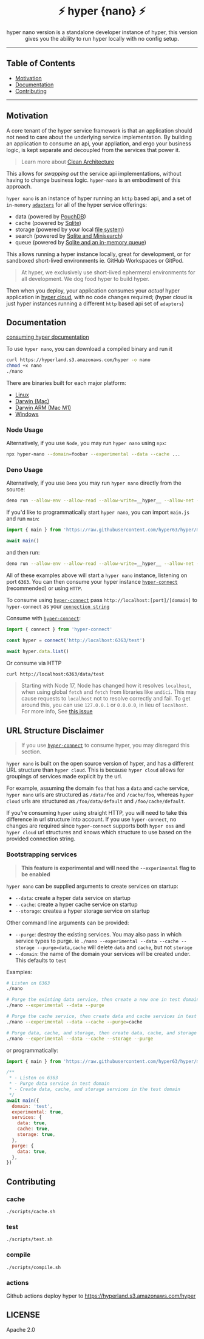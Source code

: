 <h1 align="center">⚡️ hyper {nano} ⚡️</h1>
<p align="center">
  hyper nano version is a standalone developer instance of hyper, this version gives you
  the ability to run hyper locally with no config setup.
</p>

---

## Table of Contents

- [Motivation](#motivation)
- [Documentation](#documentation)
- [Contributing](#contributing)

---

## Motivation

A core tenant of the hyper service framework is that an application should not need to care about
the underlying service implementation. By building an application to consume an api, your
appliation, and ergo your business logic, is kept separate and decoupled from the services that
power it.

> Learn more about [Clean Architecture](https://blog.hyper.io/the-perfect-application-architecture/)

This allows for _swapping out_ the service api implementations, without having to change business
logic. `hyper-nano` is an embodiment of this approach.

`hyper nano` is an instance of hyper running an `http` based api, and a set of `in-memory`
[`adapters`](https://docs.hyper.io/oss/building-your-own-adapter) for all of the hyper service
offerings:

- data (powered by [PouchDB](https://github.com/hyper63/hyper-adapter-pouchdb))
- cache (powered by [Sqlite](https://github.com/hyper63/hyper-adapter-sqlite))
- storage (powered by your local [file system](https://github.com/hyper63/hyper-adapter-fs))
- search (powered by [Sqlite and Minisearch](https://github.com/hyper63/hyper-adapter-minisearch))
- queue (powered by [Sqlite and an in-memory queue](https://github.com/hyper63/hyper-adapter-queue))

This allows running a hyper instance locally, great for development, or for sandboxed short-lived
environments ie. GitHub Workspaces or GitPod.

> At hyper, we exclusively use short-lived ephermeral environments for all development. We dog food
> hyper to build hyper.

Then when you deploy, your application consumes your _actual_ hyper application in
[hyper cloud](https://docs.hyper.io), with no code changes required; (hyper cloud is just hyper
instances running a different `http` based api set of `adapters`)

## Documentation

[consuming hyper documentation](https://docs.hyper.io)

To use `hyper nano`, you can download a compiled binary and run it

```sh
curl https://hyperland.s3.amazonaws.com/hyper -o nano
chmod +x nano
./nano
```

There are binaries built for each major platform:

- [Linux](https://hyperland.s3.amazonaws.com/hyper)
- [Darwin (Mac)](https://hyperland.s3.amazonaws.com/hyper-x86_64-apple-darwin)
- [Darwin ARM (Mac M1)](https://hyperland.s3.amazonaws.com/hyper-aarch64-apple-darwin)
- [Windows](https://hyperland.s3.amazonaws.com/hyper-x86_64-pc-windows-msvc.exe)

### Node Usage

Alternatively, if you use `Node`, you may run `hyper nano` using `npx`:

```sh
npx hyper-nano --domain=foobar --experimental --data --cache ...
```

### Deno Usage

Alternatively, if you use `Deno` you may run `hyper nano` directly from the source:

```sh
deno run --allow-env --allow-read --allow-write=__hyper__ --allow-net --unstable --no-check=remote https://raw.githubusercontent.com/hyper63/hyper/main/images/nano/mod.js
```

If you'd like to programmatically start `hyper nano`, you can import `main.js` and run `main`:

```js
import { main } from 'https://raw.githubusercontent.com/hyper63/hyper/main/images/nano/main.js'

await main()
```

and then run:

```sh
deno run --allow-env --allow-read --allow-write=__hyper__ --allow-net --unstable --no-check=remote foo.js
```

All of these examples above will start a `hyper nano` instance, listening on port `6363`. You can
then consume your hyper instance
[`hyper-connect`](https://github.com/hyper63/hyper/tree/main/packages/connect) (recommended) or
using `HTTP`.

To consume using [`hyper-connect`](https://github.com/hyper63/hyper/tree/main/packages/connect) pass
`http://localhost:[port]/[domain]` to `hyper-connect` as your
[`connection string`](https://docs.hyper.io/app-keys#nq-connection-string)

Consume with [`hyper-connect`](https://github.com/hyper63/hyper/tree/main/packages/connect):

```js
import { connect } from 'hyper-connect'

const hyper = connect('http://localhost:6363/test')

await hyper.data.list()
```

Or consume via HTTP

```sh
curl http://localhost:6363/data/test
```

> Starting with Node 17, Node has changed how it resolves `localhost`, when using global `fetch` and
> `fetch` from libraries like `undici`. This may cause requests to `localhost` not to resolve
> correctly and fail. To get around this, you can use `127.0.0.1` or `0.0.0.0`, in lieu of
> `localhost`. For more info, See [this issue](https://github.com/nodejs/node/pull/39987)

## URL Structure Disclaimer

> If you use [`hyper-connect`](https://github.com/hyper63/hyper/tree/main/packages/connect) to
> consume hyper, you may disregard this section.

`hyper nano` is built on the open source version of hyper, and has a different URL structure than
`hyper cloud`. This is because `hyper cloud` allows for groupings of services made explicit by the
url.

For example, assuming the domain `foo` that has a `data` and `cache` service, `hyper nano` urls are
structured as `/data/foo` and `/cache/foo`, whereas `hyper cloud` urls are structured as
`/foo/data/default` and `/foo/cache/default`.

If you're consuming `hyper` using straight HTTP, you will need to take this difference in url
structure into account. If you use `hyper-connect`, no changes are required since `hyper-connect`
supports both `hyper oss` and `hyper cloud` url structures and knows which structure to use based on
the provided connection string.

### Bootstrapping services

> **This feature is experimental and will need the `--experimental` flag to be enabled**

`hyper nano` can be supplied arguments to create services on startup:

- `--data`: create a hyper data service on startup
- `--cache`: create a hyper cache service on startup
- `--storage`: createa a hyper storage service on startup

Other command line arguments can be provided:

- `--purge`: destroy the existing services. You may also pass in which service types to purge. ie
  `./nano --experimental --data --cache --storage --purge=data,cache` will delete `data` and
  `cache`, but not `storage`
- `--domain`: the name of the domain your services will be created under. This defaults to `test`

Examples:

```sh
# Listen on 6363
./nano

# Purge the existing data service, then create a new one in test domain
./nano --experimental --data --purge

# Purge the cache service, then create data and cache services in test domain
./nano --experimental --data --cache --purge=cache

# Purge data, cache, and storage, then create data, cache, and storage services in test domain
./nano --experimental --data --cache --storage --purge
```

or programmatically:

```js
import { main } from 'https://raw.githubusercontent.com/hyper63/hyper/main/images/nano/main.js'

/**
 * - Listen on 6363
 * - Purge data service in test domain
 * - Create data, cache, and storage services in the test domain
 */
await main({
  domain: 'test',
  experimental: true,
  services: {
    data: true,
    cache: true,
    storage: true,
  },
  purge: {
    data: true,
  },
})
```

## Contributing

### cache

```
./scripts/cache.sh
```

### test

```
./scripts/test.sh
```

### compile

```
./scripts/compile.sh
```

### actions

Github actions deploy hyper to https://hyperland.s3.amazonaws.com/hyper

## LICENSE

Apache 2.0
